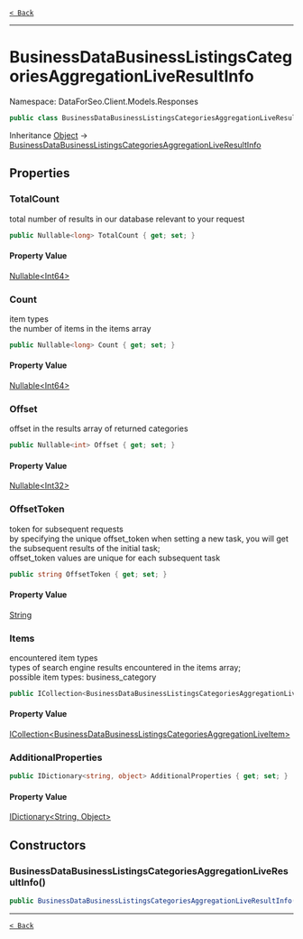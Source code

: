 [`< Back`](./)

---

# BusinessDataBusinessListingsCategoriesAggregationLiveResultInfo

Namespace: DataForSeo.Client.Models.Responses

```csharp
public class BusinessDataBusinessListingsCategoriesAggregationLiveResultInfo
```

Inheritance [Object](https://docs.microsoft.com/en-us/dotnet/api/system.object) → [BusinessDataBusinessListingsCategoriesAggregationLiveResultInfo](./dataforseo.client.models.responses.businessdatabusinesslistingscategoriesaggregationliveresultinfo)

## Properties

### **TotalCount**

total number of results in our database relevant to your request

```csharp
public Nullable<long> TotalCount { get; set; }
```

#### Property Value

[Nullable&lt;Int64&gt;](https://docs.microsoft.com/en-us/dotnet/api/system.nullable-1)<br>

### **Count**

item types
 <br>the number of items in the items array

```csharp
public Nullable<long> Count { get; set; }
```

#### Property Value

[Nullable&lt;Int64&gt;](https://docs.microsoft.com/en-us/dotnet/api/system.nullable-1)<br>

### **Offset**

offset in the results array of returned categories

```csharp
public Nullable<int> Offset { get; set; }
```

#### Property Value

[Nullable&lt;Int32&gt;](https://docs.microsoft.com/en-us/dotnet/api/system.nullable-1)<br>

### **OffsetToken**

token for subsequent requests
 <br>by specifying the unique offset_token when setting a new task, you will get the subsequent results of the initial task;
 <br>offset_token values are unique for each subsequent task

```csharp
public string OffsetToken { get; set; }
```

#### Property Value

[String](https://docs.microsoft.com/en-us/dotnet/api/system.string)<br>

### **Items**

encountered item types
 <br>types of search engine results encountered in the items array;
 <br>possible item types: business_category

```csharp
public ICollection<BusinessDataBusinessListingsCategoriesAggregationLiveItem> Items { get; set; }
```

#### Property Value

[ICollection&lt;BusinessDataBusinessListingsCategoriesAggregationLiveItem&gt;](./dataforseo.client.models.businessdatabusinesslistingscategoriesaggregationliveitem)<br>

### **AdditionalProperties**

```csharp
public IDictionary<string, object> AdditionalProperties { get; set; }
```

#### Property Value

[IDictionary&lt;String, Object&gt;](https://docs.microsoft.com/en-us/dotnet/api/system.collections.generic.idictionary-2)<br>

## Constructors

### **BusinessDataBusinessListingsCategoriesAggregationLiveResultInfo()**

```csharp
public BusinessDataBusinessListingsCategoriesAggregationLiveResultInfo()
```

---

[`< Back`](./)
